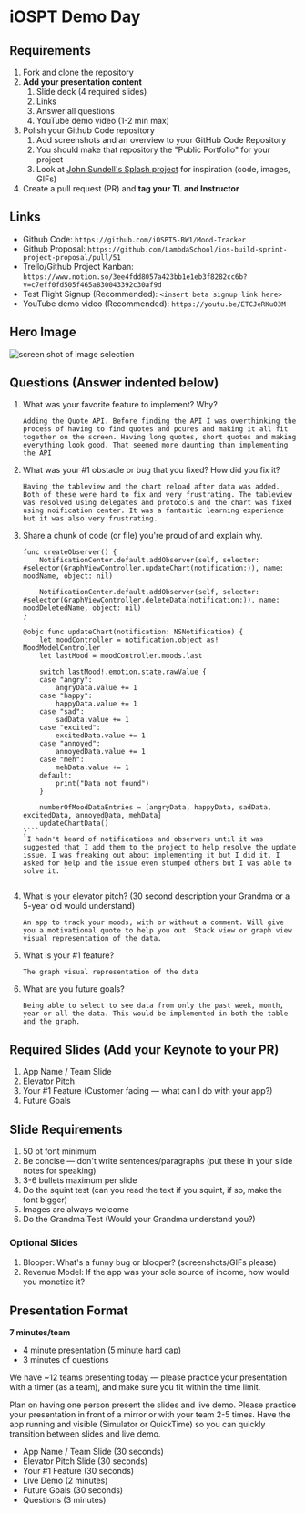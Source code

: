 # iOSPT Demo Day

## Requirements

1. Fork and clone the repository
2. **Add your presentation content**
    1. Slide deck (4 required slides)
    2. Links
    3. Answer all questions 
    4. YouTube demo video (1-2 min max)
3. Polish your Github Code repository
    1. Add screenshots and an overview to your GitHub Code Repository
    2. You should make that repository the "Public Portfolio" for your project
    3. Look at [John Sundell's Splash project](https://github.com/JohnSundell/Splash) for inspiration (code, images, GIFs)
4. Create a pull request (PR) and **tag your TL and Instructor**

## Links

* Github Code: `https://github.com/iOSPT5-BW1/Mood-Tracker`
* Github Proposal: `https://github.com/LambdaSchool/ios-build-sprint-project-proposal/pull/51`
* Trello/Github Project Kanban: `https://www.notion.so/3ee4fdd8057a423bb1e1eb3f8282cc6b?v=c7eff0fd505f465a830043392c30af9d`
* Test Flight Signup (Recommended): `<insert beta signup link here>`
* YouTube demo video (Recommended): `https://youtu.be/ETCJeRKu03M`

## Hero Image

![screen shot of image selection](https://github.com/clc80/ios-pt-demo-day/blob/master/Screen%20Shot%202020-03-08%20at%203.10.57%20PM.png)

## Questions (Answer indented below)

1. What was your favorite feature to implement? Why?

    `Adding the Quote API. Before finding the API I was overthinking the process of having to find quotes and pcures and making it all fit together on the screen. Having long quotes, short quotes and making everything look good. That seemed more daunting than implementing the API`

2. What was your #1 obstacle or bug that you fixed? How did you fix it?

    `Having the tableview and the chart reload after data was added. Both of these were hard to fix and very frustrating. The tableview was resolved using delegates and protocols and the chart was fixed using noification center. It was a fantastic learning experience but it was also very frustrating.`
  
3. Share a chunk of code (or file) you're proud of and explain why.
    ```
    func createObserver() {
        NotificationCenter.default.addObserver(self, selector: #selector(GraphViewController.updateChart(notification:)), name: moodName, object: nil)
        
        NotificationCenter.default.addObserver(self, selector: #selector(GraphViewController.deleteData(notification:)), name: moodDeletedName, object: nil)
    }
    
    @objc func updateChart(notification: NSNotification) {
        let moodController = notification.object as! MoodModelController
        let lastMood = moodController.moods.last
        
        switch lastMood!.emotion.state.rawValue {
        case "angry":
            angryData.value += 1
        case "happy":
            happyData.value += 1
        case "sad":
            sadData.value += 1
        case "excited":
            excitedData.value += 1
        case "annoyed":
            annoyedData.value += 1
        case "meh":
            mehData.value += 1
        default:
            print("Data not found")
        }
        
        numberOfMoodDataEntries = [angryData, happyData, sadData, excitedData, annoyedData, mehData]
        updateChartData()
    }```
    `I hadn't heard of notifications and observers until it was suggested that I add them to the project to help resolve the update issue. I was freaking out about implementing it but I did it. I asked for help and the issue even stumped others but I was able to solve it. `
  
4. What is your elevator pitch? (30 second description your Grandma or a 5-year old would understand)

    `An app to track your moods, with or without a comment. Will give you a motivational quote to help you out. Stack view or graph view visual representation of the data. `
  
5. What is your #1 feature?

    `The graph visual representation of the data`
  
6. What are you future goals?

    `Being able to select to see data from only the past week, month, year or all the data. This would be implemented in both the table and the graph.`

## Required Slides (Add your Keynote to your PR)

1. App Name / Team Slide
2. Elevator Pitch
3. Your #1 Feature (Customer facing — what can I do with your app?)
4. Future Goals

## Slide Requirements

1. 50 pt font minimum
2. Be concise — don't write sentences/paragraphs (put these in your slide notes for speaking)
3. 3-6 bullets maximum per slide
4. Do the squint test (can you read the text if you squint, if so, make the font bigger)
6. Images are always welcome
7. Do the Grandma Test (Would your Grandma understand you?)

### Optional Slides

1. Blooper: What's a funny bug or blooper? (screenshots/GIFs please)
2. Revenue Model: If the app was your sole source of income, how would you monetize it?

## Presentation Format

**7 minutes/team**

* 4 minute presentation (5 minute hard cap)
* 3 minutes of questions

We have ~12 teams presenting today — please practice your presentation with a timer (as a team), and make sure you fit within the time limit.

Plan on having one person present the slides and live demo. Please practice your presentation in front of a mirror or with your team 2-5 times. Have the app running and visible (Simulator or QuickTime) so you can quickly transition between slides and live demo.

* App Name / Team Slide (30 seconds)
* Elevator Pitch Slide (30 seconds)
* Your #1 Feature (30 seconds)
* Live Demo (2 minutes)
* Future Goals (30 seconds)
* Questions (3 minutes)
